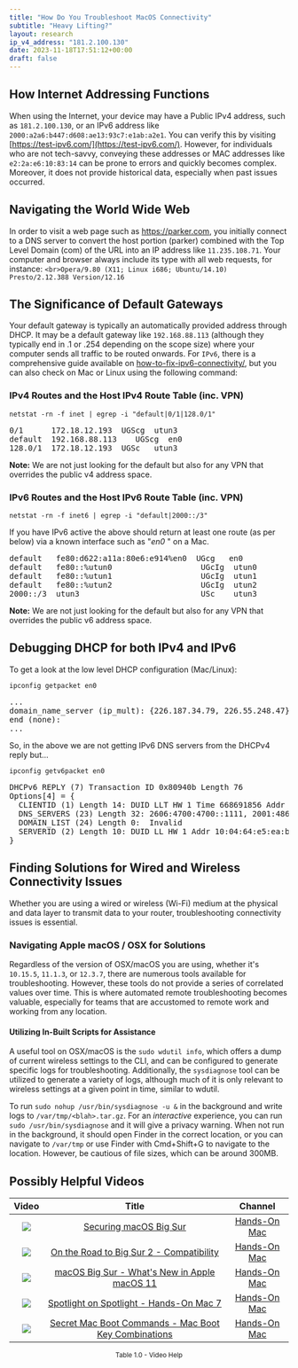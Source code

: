 ```yaml
---
title: "How Do You Troubleshoot MacOS Connectivity"
subtitle: "Heavy Lifting?"
layout: research
ip_v4_address: "181.2.100.130"
date: 2023-11-18T17:51:12+00:00
draft: false
---
```


## How Internet Addressing Functions

When using the Internet, your device may have a Public IPv4 address, such as ```181.2.100.130```, or an IPv6 address like ```2000:a2a6:b447:d608:ae13:93c7:e1ab:a2e1```. You can verify this by visiting [https://test-ipv6.com/](https://test-ipv6.com/). However, for individuals who are not tech-savvy, conveying these addresses or MAC addresses like ```e2:2a:e6:10:83:14``` can be prone to errors and quickly becomes complex. Moreover, it does not provide historical data, especially when past issues occurred.
## Navigating the World Wide Web
In order to visit a web page such as https://parker.com, you initially connect to a DNS server to convert the host portion (parker) combined with the Top Level Domain (com) of the URL into an IP address like ```11.235.108.71```. Your computer and browser always include its type with all web requests, for instance:
```<br>Opera/9.80 (X11; Linux i686; Ubuntu/14.10) Presto/2.12.388 Version/12.16```
## The Significance of Default Gateways
Your default gateway is typically an automatically provided address through DHCP. It may be a default gateway like ```192.168.88.113``` (although they typically end in .1 or .254 depending on the scope size) where your computer sends all traffic to be routed onwards. For ```IPv6```, there is a comprehensive guide available on [how-to-fix-ipv6-connectivity/](/blog/how-to-fix-ipv6-connectivity/), but you can also check on Mac or Linux using the following command:<br>
### IPv4 Routes and the Host IPv4 Route Table (inc. VPN)
```netstat -rn -f inet | egrep -i "default|0/1|128.0/1"```

<pre>
0/1      172.18.12.193  UGScg  utun3
default  192.168.88.113    UGScg  en0
128.0/1  172.18.12.193  UGSc   utun3</pre>

**Note:** We are not just looking for the default but also for any VPN that overrides the public v4 address space.

### IPv6 Routes and the Host IPv6 Route Table (inc. VPN)
```netstat -rn -f inet6 | egrep -i "default|2000::/3"```

If you have IPv6 active the above should return at least one route (as per below) via a known interface such as "_en0_ " on a Mac. 

<pre>
default   fe80:d622:a11a:80e6:e914%en0  UGcg   en0
default   fe80::%utun0                   UGcIg  utun0
default   fe80::%utun1                   UGcIg  utun1
default   fe80::%utun2                   UGcIg  utun2
2000::/3  utun3                          USc    utun3</pre>

**Note:** We are not just looking for the default but also for any VPN that overrides the public v6 address space.
<br>

## Debugging DHCP for both IPv4 and IPv6

To get a look at the low level DHCP configuration (Mac/Linux): 

```ipconfig getpacket en0```

<pre>
...
domain_name_server (ip_mult): {226.187.34.79, 226.55.248.47}
end (none):
...</pre>

So, in the above we are not getting IPv6 DNS servers from the DHCPv4 reply but...

```ipconfig getv6packet en0```

<pre>
DHCPv6 REPLY (7) Transaction ID 0x80940b Length 76
Options[4] = {
  CLIENTID (1) Length 14: DUID LLT HW 1 Time 668691856 Addr e2:2a:e6:10:83:14
  DNS_SERVERS (23) Length 32: 2606:4700:4700::1111, 2001:4860:4860::8844
  DOMAIN_LIST (24) Length 0:  Invalid
  SERVERID (2) Length 10: DUID LL HW 1 Addr 10:04:64:e5:ea:b1
}</pre>




## Finding Solutions for Wired and Wireless Connectivity Issues
Whether you are using a wired or wireless (Wi-Fi) medium at the physical and data layer to transmit data to your router, troubleshooting connectivity issues is essential.
### Navigating Apple macOS / OSX for Solutions
Regardless of the version of OSX/macOS you are using, whether it's ```10.15.5```, ```11.1.3```, or ```12.3.7```, there are numerous tools available for troubleshooting. However, these tools do not provide a series of correlated values over time. This is where automated remote troubleshooting becomes valuable, especially for teams that are accustomed to remote work and working from any location.
#### Utilizing In-Built Scripts for Assistance
A useful tool on OSX/macOS is the ```sudo wdutil info```, which offers a dump of current wireless settings to the CLI, and can be configured to generate specific logs for troubleshooting. Additionally, the ```sysdiagnose``` tool can be utilized to generate a variety of logs, although much of it is only relevant to wireless settings at a given point in time, similar to wdutil.

To run ```sudo nohup /usr/bin/sysdiagnose -u &``` in the background and write logs to ```/var/tmp/<blah>.tar.gz```. For an *interactive* experience, you can run<br>```sudo /usr/bin/sysdiagnose``` and it will give a privacy warning. When not run in the background, it should open Finder in the correct location, or you can navigate to ```/var/tmp``` or use Finder with Cmd+Shift+G to navigate to the location. However, be cautious of file sizes, which can be around 300MB.
## Possibly Helpful Videos

<link href="/plugins/lity/css/lity.min.css" rel="stylesheet">
<script src="/plugins/lity/js/lity.min.js"></script>
<div class="table1-start"></div>

|Video | Title | Channel |
| :---: | :---: | :---: |
|<a href="https://www.youtube.com/watch?v=7KdhJimuhNw" data-lity><img src="https://i.ytimg.com/vi/7KdhJimuhNw/default.jpg" class="img-fluid"></a>|<a href="https://www.youtube.com/watch?v=7KdhJimuhNw" data-lity>Securing macOS Big Sur</a>|<a target="_blank" href="https://www.youtube.com/channel/UCg43DP8MdHVcl4rFK_delBg" >Hands-On Mac</a>|
|<a href="https://www.youtube.com/watch?v=HEbK-Tignuc" data-lity><img src="https://i.ytimg.com/vi/HEbK-Tignuc/default.jpg" class="img-fluid"></a>|<a href="https://www.youtube.com/watch?v=HEbK-Tignuc" data-lity>On the Road to Big Sur 2 - Compatibility</a>|<a target="_blank" href="https://www.youtube.com/channel/UCg43DP8MdHVcl4rFK_delBg" >Hands-On Mac</a>|
|<a href="https://www.youtube.com/watch?v=JMKi6o9kaZI" data-lity><img src="https://i.ytimg.com/vi/JMKi6o9kaZI/default.jpg" class="img-fluid"></a>|<a href="https://www.youtube.com/watch?v=JMKi6o9kaZI" data-lity>macOS Big Sur - What&#39;s New in Apple macOS 11</a>|<a target="_blank" href="https://www.youtube.com/channel/UCg43DP8MdHVcl4rFK_delBg" >Hands-On Mac</a>|
|<a href="https://www.youtube.com/watch?v=RslZ4W1EPqk" data-lity><img src="https://i.ytimg.com/vi/RslZ4W1EPqk/default.jpg" class="img-fluid"></a>|<a href="https://www.youtube.com/watch?v=RslZ4W1EPqk" data-lity>Spotlight on Spotlight - Hands-On Mac 7</a>|<a target="_blank" href="https://www.youtube.com/channel/UCg43DP8MdHVcl4rFK_delBg" >Hands-On Mac</a>|
|<a href="https://www.youtube.com/watch?v=VwNYWAxHCgM" data-lity><img src="https://i.ytimg.com/vi/VwNYWAxHCgM/default.jpg" class="img-fluid"></a>|<a href="https://www.youtube.com/watch?v=VwNYWAxHCgM" data-lity>Secret Mac Boot Commands - Mac Boot Key Combinations</a>|<a target="_blank" href="https://www.youtube.com/channel/UCg43DP8MdHVcl4rFK_delBg" >Hands-On Mac</a>|

<center><small>Table 1.0 - Video Help</small></center>
 <br>
<div class="table1-end"></div>
<script type="text/javascript">
(function() {
    $('div.table1-start').nextUntil('div.table1-end', 'table').addClass('table thead-dark table-striped table-responsive rounded').attr('id', 't1');
    $('#t1').find('thead').addClass('thead-dark');
})();
</script>
